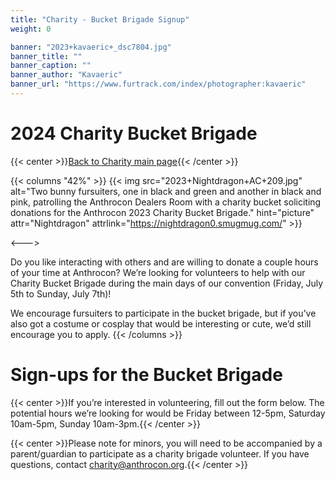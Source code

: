 ```yaml
---
title: "Charity - Bucket Brigade Signup"
weight: 0

banner: "2023+kavaeric+_dsc7804.jpg"
banner_title: ""
banner_caption: ""
banner_author: "Kavaeric"
banner_url: "https://www.furtrack.com/index/photographer:kavaeric"
---
```


# 2024 Charity Bucket Brigade

{{< center >}}[Back to Charity main page](/charity){{< /center >}}

{{< columns "42%" >}}
{{< img src="2023+Nightdragon+AC+209.jpg" alt="Two bunny fursuiters, one in black and green and another in black and pink, patrolling the Anthrocon Dealers Room with a charity bucket soliciting donations for the Anthrocon 2023 Charity Bucket Brigade." hint="picture" attr="Nightdragon" attrlink="https://nightdragon0.smugmug.com/" >}}

<--->

Do you like interacting with others and are willing to donate a couple hours of your time at Anthrocon? We’re looking for volunteers to help with our Charity Bucket Brigade during the main days of our convention (Friday, July 5th to Sunday, July 7th)!

We encourage fursuiters to participate in the bucket brigade, but if you’ve also got a costume or cosplay that would be interesting or cute, we’d still encourage you to apply.
{{< /columns >}}

# Sign-ups for the Bucket Brigade

{{< center >}}If you’re interested in volunteering, fill out the form below. The potential hours we’re looking for would be Friday between 12-5pm, Saturday 10am-5pm, Sunday 10am-3pm.{{< /center >}}

{{< center >}}Please note for minors, you will need to be accompanied by a parent/guardian to participate as a charity brigade volunteer. If you have questions, contact [charity@anthrocon.org](mailto:charity@anthrocon.org?subject=Anthrocon%202024%20Bucket%20Brigade).{{< /center >}}
